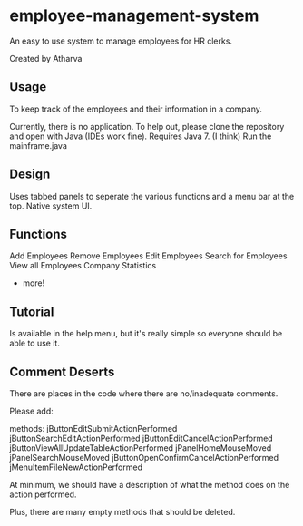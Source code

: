 # employee-management-system

An easy to use system to manage employees for HR clerks. 

Created by Atharva

## Usage

To keep track of the employees and their information in a company. 

Currently, there is no application. To help out, please clone the repository and open with Java (IDEs work fine). Requires Java 7. (I think) Run the mainframe.java

## Design

Uses tabbed panels to seperate the various functions and a menu bar at the top. Native system UI.

## Functions

Add Employees
Remove Employees
Edit Employees
Search for Employees
View all Employees
Company Statistics
+ more!

## Tutorial

Is available in the help menu, but it's really simple so everyone should be able to use it.

## Comment Deserts
There are places in the code where there are no/inadequate comments.

Please add:


methods:
jButtonEditSubmitActionPerformed
jButtonSearchEditActionPerformed
jButtonEditCancelActionPerformed
jButtonViewAllUpdateTableActionPerformed
jPanelHomeMouseMoved
jPanelSearchMouseMoved
jButtonOpenConfirmCancelActionPerformed
jMenuItemFileNewActionPerformed


At minimum, we should have a description of what the method does on the action performed.

Plus, there are many empty methods that should be deleted.
